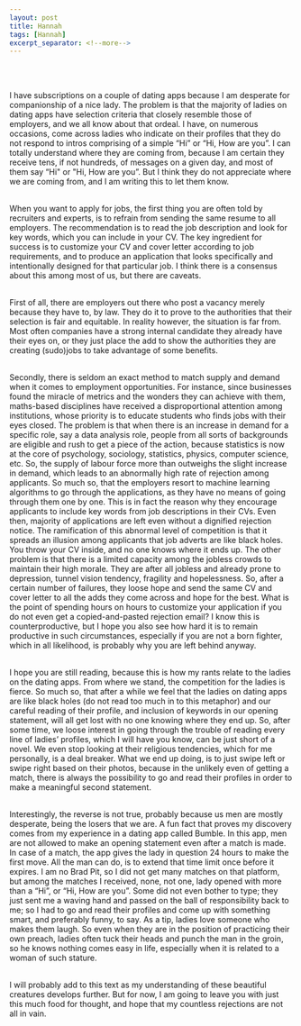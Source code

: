 ```yaml
---
layout: post
title: Hannah
tags: [Hannah]
excerpt_separator: <!--more-->
---
```




<br><br>

<p align="justify">

I have subscriptions on a couple of dating apps because I am desperate for companionship of a nice lady. The problem is that the majority of ladies on dating apps have selection criteria that closely resemble those of employers, and we all know about that ordeal. I have, on numerous occasions, come across ladies who indicate on their profiles that they do not respond to intros comprising of a simple “Hi” or “Hi, How are you”. <!--more--> I can totally understand where they are coming from, because I am certain they receive tens, if not hundreds, of messages on a given day, and most of them say “Hi" or "Hi, How are you”. But I think they do not appreciate where we are coming from, and I am writing this to let them know. <br><br>

When you want to apply for jobs, the first thing you are often told by recruiters and experts, is to refrain from sending the same resume to all employers. The recommendation is to read the job description and look for key words, which you can include in your CV. The key ingredient for success is to customize your CV and cover letter according to job requirements, and to produce an application that looks specifically and intentionally designed for that particular job. I think there is a consensus about this among most of us, but there are caveats. <br><br>

First of all, there are employers out there who post a vacancy merely because they have to, by law. They do it to prove to the authorities that their selection is fair and equitable. In reality however, the situation is far from. Most often companies have a strong internal candidate they already have their eyes on, or they just place the add to show the authorities they are creating (sudo)jobs to take advantage of some benefits. <br><br>

Secondly, there is seldom an exact method to match supply and demand when it comes to employment opportunities. For instance, since businesses found the miracle of metrics and the wonders they can achieve with them, maths-based disciplines have received a disproportional attention among institutions, whose priority is to educate students who finds jobs with their eyes closed. The problem is that when there is an increase in demand for a specific role, say a data analysis role, people from all sorts of backgrounds are eligible and rush to get a piece of the action, because statistics is now at the core of psychology, sociology, statistics, physics, computer science, etc. So, the supply of labour force more than outweighs the slight increase in demand, which leads to an abnormally high rate of rejection among applicants. So much so, that the employers resort to machine learning algorithms to go through the applications, as they have no means of going through them one by one. This is in fact the reason why they encourage applicants to include key words from job descriptions in their CVs. Even then, majority of applications are left even without a dignified rejection notice. The ramification of this abnormal level of competition is that it spreads an illusion among applicants that job adverts are like black holes. You throw your CV inside, and no one knows where it ends up. The other problem is that there is a limited capacity among the jobless crowds to maintain their high morale. They are after all jobless and already prone to depression, tunnel vision tendency, fragility and hopelessness. So, after a certain number of failures, they loose hope and send the same CV and cover letter to all the adds they come across and hope for the best. What is the point of spending hours on hours to customize your application if you do not even get a copied-and-pasted rejection email? I know this is counterproductive, but I hope you also see how hard it is to remain productive in such circumstances, especially if you are not a born fighter, which in all likelihood, is probably why you are left behind anyway. <br><br>

I hope you are still reading, because this is how my rants relate to the ladies on the dating apps. From where we stand, the competition for the ladies is fierce.  So much so, that after a while we feel that the ladies on dating apps are like black holes (do not read too much in to this metaphor) and our careful reading of their profile, and inclusion of keywords in our opening statement, will all get lost with no one knowing where they end up. So, after some time, we loose interest in going through the trouble of reading every line of ladies’ profiles, which I will have you know, can be just short of a novel. We even stop looking at their religious tendencies, which for me personally, is a deal breaker. What we end up doing, is to just swipe left or swipe right based on their photos, because in the unlikely even of getting a match, there is always the possibility to go and read their profiles in order to make a meaningful second statement. <br><br>

Interestingly, the reverse is not true, probably because us men are mostly desperate, being the losers that we are. A fun fact that proves my discovery comes from my experience in a dating app called Bumble. In this app, men are not allowed to make an opening statement even after a match is made. In case of a match, the app gives the lady in question 24 hours to make the first move. All the man can do, is to extend that time limit once before it expires. I am no Brad Pit, so I did not get many matches on that platform, but among the matches I received, none, not one, lady opened with more than a “Hi”, or “Hi, How are you”. Some did not even bother to type; they just sent me a waving hand and passed on the ball of responsibility back to me; so I had to go and read their profiles and come up with something smart, and preferably funny, to say. As a tip, ladies love someone who makes them laugh. So even when they are in the position of practicing their own preach, ladies often tuck their heads and punch the man in the groin, so he knows nothing comes easy in life, especially when it is related to a woman of such stature. <br><br>

I will probably add to this text as my understanding of these beautiful creatures develops further. But for now, I am going to leave you with just this much food for thought, and hope that my countless rejections are not all in vain. <br><br>
</p>  
  <br><br><br><br>

